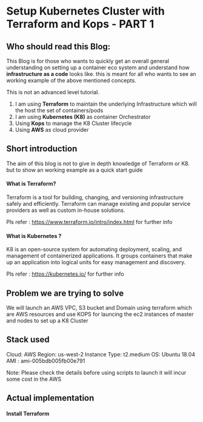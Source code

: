 # Setup Kubernetes Cluster with Terraform and Kops - PART 1

## Who should read this Blog:
This Blog is for those who wants to quickly get an overall general understanding on setting up a container eco system 
and understand how **infrastructure as a code** looks like. this is meant for all who wants to see an working example 
of the above mentioned concepts.

This is not an advanced level tutorial. 
1) I am using **Terraform** to maintain the underlying Infrastructure which will 
the host the set of containers/pods
2) I am using **Kubernetes (K8)** as container Orchestrator
3) Using **Kops** to manage the K8 Cluster lifecycle
4) Using **AWS** as cloud provider

## Short introduction
The aim of this blog is not to give in depth knowledge of Terraform or K8. but to show an working example as a quick 
start guide
#### What is Terraform?
Terraform is a tool for building, changing, and versioning infrastructure safely and efficiently. Terraform can manage 
existing and popular service providers as well as custom in-house solutions.

Pls refer : https://www.terraform.io/intro/index.html for further info

#### What is Kubernetes ?
K8  is an open-source system for automating deployment, scaling, and management of containerized applications. It 
groups containers that make up an application into logical units for easy management and discovery.

Pls refer : https://kubernetes.io/ for further info

## Problem we are trying to solve
We will launch an AWS VPC, S3 bucket and Domain using terraform which are AWS resources and use KOPS for launcing the ec2
instances of master and nodes to set up a K8 Cluster

## Stack used
Cloud: AWS
Region: us-west-2
Instance Type: t2.medium
OS: Ubuntu 18.04
AMI : ami-005bdb005fb00e791

Note: Please check the details before using scripts to launch it will incur some cost in the AWS 

## Actual implementation

#### Install Terraform

